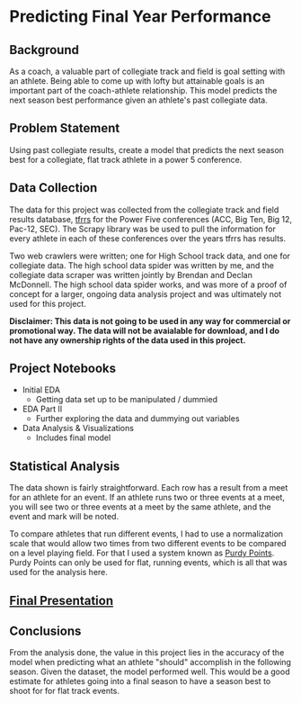 # Predicting Final Year Performance

## Background

As a coach, a valuable part of collegiate track and field is goal setting with an athlete. Being able to come up with lofty but attainable goals is an important part of the coach-athlete relationship. This model predicts the next season best performance given an athlete's past collegiate data.

## Problem Statement

Using past collegiate results, create a model that predicts the next season best for a collegiate, flat track athlete in a power 5 conference.

## Data Collection

The data for this project was collected from the collegiate track and field results database, <a href="https://www.tfrrs.org/" target="_blank">tfrrs</a> for the Power Five conferences (ACC, Big Ten, Big 12, Pac-12, SEC). The Scrapy library was be used to pull the information for every athlete in each of these conferences over the years tfrrs has results.

Two web crawlers were written; one for High School track data, and one for collegiate data. The high school data spider was written by me, and the collegiate data scraper was written jointly by Brendan and Declan McDonnell. The high school data spider works, and was more of a proof of concept for a larger, ongoing data analysis project and was ultimately not used for this project.

**Disclaimer: This data is not going to be used in any way for commercial or promotional way. The data will not be avaialable for download, and I do not have any ownership rights of the data used in this project.**

## Project Notebooks

- Initial EDA
  - Getting data set up to be manipulated / dummied
- EDA Part II
  - Further exploring the data and dummying out variables
- Data Analysis & Visualizations
  - Includes final model

## Statistical Analysis

The data shown is fairly straightforward. Each row has a result from a meet for an athlete for an event. If an athlete runs two or three events at a meet, you will see two or three events at a meet by the same athlete, and the event and mark will be noted.

To compare athletes that run different events, I had to use a normalization scale that would allow two times from two different events to be compared on a level playing field. For that I used a system known as <a href="http://run-down.com/statistics/calcs_explained.php" target="_blank">Purdy Points</a>. Purdy Points can only be used for flat, running events, which is all that was used for the analysis here.

## <a href="https://docs.google.com/presentation/d/1RGwQ94GQauuH9OJFfJk3fYyaiYZoa2RXGR11X5oOcZk/edit?usp=sharing" target="_blank">Final Presentation</a>

## Conclusions

From the analysis done, the value in this project lies in the accuracy of the model when predicting what an athlete "should" accomplish in the following season. Given the dataset, the model performed well. This would be a good estimate for athletes going into a final season to have a season best to shoot for for flat track events.
